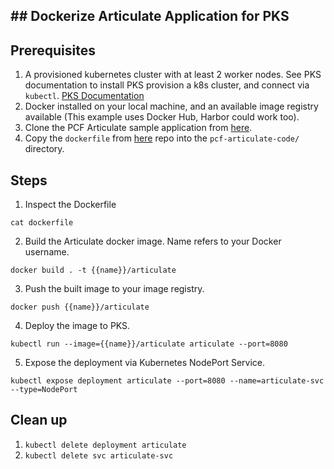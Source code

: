 ## ## Dockerize Articulate Application for PKS

## Prerequisites
1. A provisioned kubernetes cluster with at least 2 worker nodes. See PKS documentation to install PKS provision a k8s cluster, and connect via `kubectl`. [PKS Documentation](https://docs.pivotal.io/runtimes/pks/1-0/)
1. Docker installed on your local machine, and an available image registry available (This example uses Docker Hub, Harbor could work too).
1. Clone the PCF Articulate sample application from [here](https://github.com/pivotal-education/pcf-articulate-code).
2. Copy the `dockerfile` from [here](/apps/articulate-docker/dockerfile) repo into the `pcf-articulate-code/` directory.

## Steps
1. Inspect the Dockerfile

`cat dockerfile`

2. Build the Articulate docker image. Name refers to your Docker username.

`docker build . -t {{name}}/articulate`

3. Push the built image to your image registry.

`docker push {{name}}/articulate`

4. Deploy the image to PKS.

`kubectl run --image={{name}}/articulate articulate --port=8080`

5. Expose the deployment via Kubernetes NodePort Service.

`kubectl expose deployment articulate --port=8080 --name=articulate-svc --type=NodePort`


## Clean up
1. `kubectl delete deployment articulate`
1. `kubectl delete svc articulate-svc`
